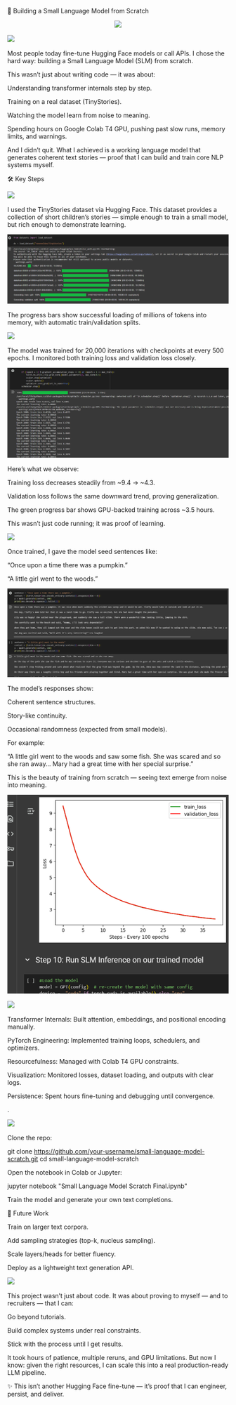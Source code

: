 🧠 Building a Small Language Model from Scratch

<p align="center">
  <img src="https://img.shields.io/badge/🧠%20Building%20a%20Small%20Language%20Model%20from%20Scratch-000000?style=for-the-badge&logoColor=white&labelColor=000000&color=000000" width="700"/>
</p>






 <p align="left">
  <img src="https://img.shields.io/badge/🌟%20Introduction-87CEEB?style=for-the-badge&logoColor=white&labelColor=87CEEB&color=87CEEB" />
</p>


Most people today fine-tune Hugging Face models or call APIs.
I chose the hard way: building a Small Language Model (SLM) from scratch.

This wasn’t just about writing code — it was about:

Understanding transformer internals step by step.

Training on a real dataset (TinyStories).

Watching the model learn from noise to meaning.

Spending hours on Google Colab T4 GPU, pushing past slow runs, memory limits, and warnings.

And I didn’t quit.
What I achieved is a working language model that generates coherent text stories — proof that I can build and train core NLP systems myself.

🛠️ Key Steps
<p align="left">
  <img src="https://img.shields.io/badge/🔹%20Dataset%20Loading-87CEEB?style=for-the-badge&logoColor=white&labelColor=87CEEB&color=87CEEB" />
</p>


I used the TinyStories dataset via Hugging Face.
This dataset provides a collection of short children’s stories — simple enough to train a small model, but rich enough to demonstrate learning.

<p align="center">
  <img src="https://raw.githubusercontent.com/manireddy11/SMALL-LANGUAGE-MODEL--SLM----FROM-SCRATCH/2473e314b2bb8796488226fa0dc782756027e238/Screenshot%202025-08-26%20220425.png" alt="Project screenshot" />
</p>


The progress bars show successful loading of millions of tokens into memory, with automatic train/validation splits.


<p align="left">
  <img src="https://img.shields.io/badge/🔹%20Training%20Progress-8A2BE2?style=for-the-badge&logoColor=white&labelColor=8A2BE2&color=8A2BE2" />
</p>


The model was trained for 20,000 iterations with checkpoints at every 500 epochs.
I monitored both training loss and validation loss closely.

<p align="center">
  <a href="https://github.com/manireddy11/SMALL-LANGUAGE-MODEL--SLM----FROM-SCRATCH/blob/94c4ac9a33e5d72d36d45778d15ef665a37b07a5/Screenshot%202025-08-26%20220314.png" target="_blank" rel="noopener noreferrer">
    <img src="https://raw.githubusercontent.com/manireddy11/SMALL-LANGUAGE-MODEL--SLM----FROM-SCRATCH/94c4ac9a33e5d72d36d45778d15ef665a37b07a5/Screenshot%202025-08-26%20220314.png" alt="Project screenshot" style="max-width:100%; height:auto;" />
  </a>
</p>


Here’s what we observe:

Training loss decreases steadily from ~9.4 → ~4.3.

Validation loss follows the same downward trend, proving generalization.

The green progress bar shows GPU-backed training across ~3.5 hours.

This wasn’t just code running; it was proof of learning.

<p align="left">
  <img src="https://img.shields.io/badge/🔹%20Text%20Generation-8A2BE2?style=for-the-badge&logoColor=white&labelColor=8A2BE2&color=8A2BE2" />
</p>


Once trained, I gave the model seed sentences like:

“Once upon a time there was a pumpkin.”

“A little girl went to the woods.”


<p align="center">
  <a href="https://github.com/manireddy11/SMALL-LANGUAGE-MODEL--SLM----FROM-SCRATCH/blob/bb648b742326b34f117a766f1a1267d267152c4f/Screenshot%202025-08-26%20215919.png" target="_blank" rel="noopener noreferrer">
    <img src="https://raw.githubusercontent.com/manireddy11/SMALL-LANGUAGE-MODEL--SLM----FROM-SCRATCH/bb648b742326b34f117a766f1a1267d267152c4f/Screenshot%202025-08-26%20215919.png" alt="Project screenshot" style="max-width:100%; height:auto;" />
  </a>
</p>


The model’s responses show:

Coherent sentence structures.

Story-like continuity.

Occasional randomness (expected from small models).

For example:

“A little girl went to the woods and saw some fish. She was scared and so she ran away… Mary had a great time with her special surprise.”

This is the beauty of training from scratch — seeing text emerge from noise into meaning.

<p align="center">
  <a href="https://github.com/manireddy11/SMALL-LANGUAGE-MODEL--SLM----FROM-SCRATCH/blob/bb648b742326b34f117a766f1a1267d267152c4f/Screenshot%202025-08-26%20215852.png" target="_blank" rel="noopener noreferrer">
    <img src="https://raw.githubusercontent.com/manireddy11/SMALL-LANGUAGE-MODEL--SLM----FROM-SCRATCH/bb648b742326b34f117a766f1a1267d267152c4f/Screenshot%202025-08-26%20215852.png" alt="Project screenshot" style="max-width:100%; height:auto;" />
  </a>
</p>


<p align="left">
  <img src="https://img.shields.io/badge/⚡%20Skills%20Demonstrated-800000?style=for-the-badge&logoColor=white&labelColor=800000&color=800000" />
</p>


Transformer Internals: Built attention, embeddings, and positional encoding manually.

PyTorch Engineering: Implemented training loops, schedulers, and optimizers.

Resourcefulness: Managed with Colab T4 GPU constraints.

Visualization: Monitored losses, dataset loading, and outputs with clear logs.

Persistence: Spent hours fine-tuning and debugging until convergence.



.

<p align="left">
  <img src="https://img.shields.io/badge/🚀%20How%20to%20Run-00008B?style=for-the-badge&logoColor=white&labelColor=00008B&color=00008B" />
</p>


Clone the repo:

git clone https://github.com/your-username/small-language-model-scratch.git
cd small-language-model-scratch


Open the notebook in Colab or Jupyter:

jupyter notebook "Small Language Model Scratch Final.ipynb"


Train the model and generate your own text completions.

🔮 Future Work

Train on larger text corpora.

Add sampling strategies (top-k, nucleus sampling).

Scale layers/heads for better fluency.

Deploy as a lightweight text generation API.

<p align="left">
  <img src="https://img.shields.io/badge/❤️%20Personal%20Reflection-FFD700?style=for-the-badge&logoColor=white&labelColor=FFD700&color=FFD700" />
</p>


This project wasn’t just about code.
It was about proving to myself — and to recruiters — that I can:

Go beyond tutorials.

Build complex systems under real constraints.

Stick with the process until I get results.

It took hours of patience, multiple reruns, and GPU limitations.
But now I know: given the right resources, I can scale this into a real production-ready LLM pipeline.

✨  This isn’t another Hugging Face fine-tune — it’s proof that I can engineer, persist, and deliver.




